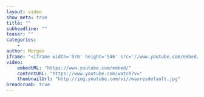 ```yaml
---
layout: video
show_meta: true
title: ""
subheadline: ""
teaser: ""
categories:
    -
author: Morgan
iframe: "<iframe width='970' height='546' src='//www.youtube.com/embed/' frameborder='0' allowfullscreen></iframe>"
video:
    embedURL: "https://www.youtube.com/embed/"
    contentURL: "https://www.youtube.com/watch?v="
    thumbnailUrl: "http://img.youtube.com/vi//maxresdefault.jpg"
breadcrumb: true
---
```

